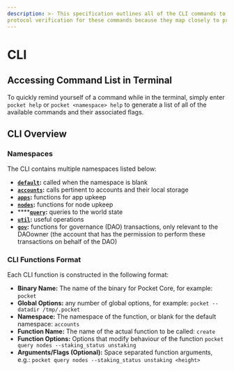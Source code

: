 ```yaml
---
description: >- This specification outlines all of the CLI commands to perform any function in Pocket Core. There's no
protocol verification for these commands because they map closely to protocol functions.
---
```


# CLI

## Accessing Command List in Terminal

To quickly remind yourself of a command while in the terminal, simply enter `pocket help` or `pocket <namespace> help`
to generate a list of all of the available commands and their associated flags.

## CLI Overview

### Namespaces

The CLI contains multiple namespaces listed below:

* [**`default`**](default.md)**:** called when the namespace is blank
* [**`accounts`**](accounts.md)**:** calls pertinent to accounts and their local storage
* [**`apps`**](apps.md)**:** functions for app upkeep
* [**`nodes`**](node.md)**:** functions for node upkeep
* \*\*\*\*[**`query`**](query.md)**:** queries to the world state
* [**`util`**](util.md)**:** useful operations
* [**`gov`**](gov.md)**:** functions for governance \(DAO\) transactions, only relevant to the DAOowner \(the account
  that has the permission to perform these transactions on behalf of the DAO\)

### CLI Functions Format

Each CLI function is constructed in the following format:

* **Binary Name:** The name of the binary for Pocket Core, for example: `pocket`
* **Global Options:** any number of global options, for example: `pocket --datadir /tmp/.pocket`
* **Namespace:** The namespace of the function, or blank for the default namespace: `accounts`
* **Function Name:** The name of the actual function to be called: `create`
* **Function Options:** Options that modify behaviour of the function `pocket query nodes --staking_status unstaking`
* **Arguments/Flags \(Optional\):** Space separated function arguments,
  e.g.: `pocket query nodes --staking_status unstaking <height>`

